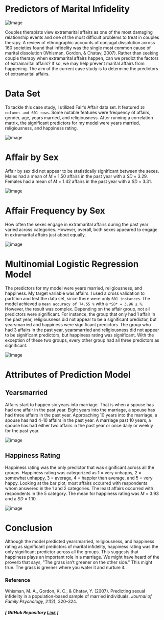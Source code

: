 # Predictors of Marital Infidelity
 
![Image](infidelity_project.png)

Couples therapists view extramarital affairs as one of the most damaging relationship events and 
one of the most difficult problems to treat in couples therapy. A review of 
ethnographic accounts of conjugal dissolution across 160 societies found that infidelity was the 
single most common cause of marital dissolution (Whisman, Gordon, & Chatav, 2007). Rather than seeking couple therapy when 
extramarital affairs happen, can we predict the factors of extramarital affairs? If so, we may help 
prevent marital affairs from happening. The aim of the current case study is to determine the 
predictors of extramarital affairs. 


# Data Set
To tackle this case study, I utilized Fair’s Affair data set. It 
featured `10 columns and 601 rows`. Some notable features were frequency of affairs, gender, age, 
years married, and religiousness. After running a correlation matrix, the significant predictors 
for my model were years married, religiousness, and happiness rating. 

![image](Correlation.png)

# Affair by Sex

Affair by sex did not appear to be statistically significant between the sexes. Males had a 
mean of *M* = 1.50 affairs in the past year with a *SD* = 3.29. Females had a mean of *M* = 1.42 
affairs in the past year with a *SD* = 3.31. 

![image](affairs_sex.png)

# Affair Frequency by Sex

How often the sexes engage in extramarital affairs during the past year varied 
across categories. However, overall, both sexes appeared to engage in extramarital affairs just about 
equally. 

![image](male_female_frequencies.png)

# Multinomial Logistic Regression Model

The predictors for my model were years married, religiousness, and happiness. My target variable was affairs. I used a cross validation to partition and test the data set, since there were only `601 instances`. The model achieved a `mean accuracy of 74.55 %` with a `*SD* = 3.96 ± %`. However, the result was complex. Depending on the affair group, not all predictors were significant. For instance, the group that only had 1 affair in the past year, religiousness did not appear to be a significant predictor, but yearsmarried and happiness were significant predictors. The group who had 3 affairs in the past year, yearsmarried and religiousness did not appear to be significant predictors, but happiness rating was significant. With the exception of these two groups, every other group had all three predictors as significant.  

![image](results.png)

# Attributes of Prediction Model

## Yearsmarried

Affairs start to happen six years into marriage. That is when a spouse has had one affair in the past year. Eight years into the marriage, a spouse has had three affairs in the past year. Approaching 10 years into the marriage, a spouse has had 4-10 affairs in the past year. A marriage past 10 years, a spouse has had either two affairs in the past year or once daily or weekly for the past year. 

![image](MODEL%20PREDICTION.png)

## Happiness Rating

Happiness rating was the only predictor that was significant across all the groups. Happiness rating was categorized as 1 = very unhappy, 2 = somewhat unhappy, 3 = average, 4 = happier than average, and 5 = very happy. Looking at the bar plot, 
most affairs occurred with respondents whom answered in the 1 and 2 categories. The least affairs occurred with respondents in the 5 category. The mean for happiness rating was *M* = 3.93 and a *SD* = 1.10.

![image](happy_rating_affair.png)


# Conclusion

Although the model predicted yearsmarried, religiousness, and happiness rating as significant predictors of marital infidelity, happiness rating was the only significant predictor across all the groups. This suggests that happiness plays an important role in a marriage. We might have heard of the proverb that says, "The grass isn't greener on the other side." This might true. The grass is greener where you water it and nurture it. 

### Reference

Whisman, M. A., Gordon, K. C., & Chatav, Y. (2007). Predicting sexual infidelity in a population-based sample of married individuals. _Journal of Family Psychology, 21_(2), 320–324. 


##### [ GitHub Repository [Link](https://github.com/RenaissanceMan06/Marital_Infidelity) ]

